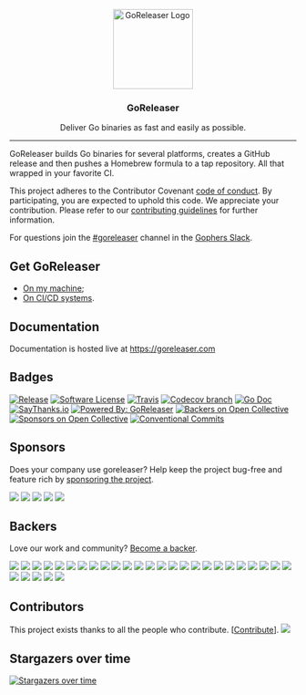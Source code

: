 <p align="center">
  <img alt="GoReleaser Logo" src="https://avatars2.githubusercontent.com/u/24697112?v=3&s=200" height="140" />
  <h3 align="center">GoReleaser</h3>
  <p align="center">Deliver Go binaries as fast and easily as possible.</p>
</p>

---

GoReleaser builds Go binaries for several platforms, creates a GitHub release and then
pushes a Homebrew formula to a tap repository. All that wrapped in your favorite CI.

This project adheres to the Contributor Covenant [code of conduct](CODE_OF_CONDUCT.md). By participating, you are expected to uphold this code.
We appreciate your contribution. Please refer to our [contributing guidelines](CONTRIBUTING.md) for further information.

For questions join the [#goreleaser](https://gophers.slack.com/messages/goreleaser/) channel in the [Gophers Slack](https://invite.slack.golangbridge.org/).

## Get GoReleaser

- [On my machine](https://goreleaser.com/install/);
- [On CI/CD systems](https://goreleaser.com/ci/).

## Documentation

Documentation is hosted live at https://goreleaser.com

## Badges

[![Release](https://img.shields.io/github/release/goreleaser/goreleaser.svg?style=for-the-badge)](https://github.com/goreleaser/goreleaser/releases/latest)
[![Software License](https://img.shields.io/badge/license-MIT-brightgreen.svg?style=for-the-badge)](/LICENSE.md)
[![Travis](https://img.shields.io/travis/goreleaser/goreleaser/master.svg?style=for-the-badge)](https://travis-ci.org/goreleaser/goreleaser)
[![Codecov branch](https://img.shields.io/codecov/c/github/goreleaser/goreleaser/master.svg?style=for-the-badge)](https://codecov.io/gh/goreleaser/goreleaser)
[![Go Doc](https://img.shields.io/badge/godoc-reference-blue.svg?style=for-the-badge)](http://godoc.org/github.com/goreleaser/goreleaser)
[![SayThanks.io](https://img.shields.io/badge/SayThanks.io-%E2%98%BC-1EAEDB.svg?style=for-the-badge)](https://saythanks.io/to/caarlos0)
[![Powered By: GoReleaser](https://img.shields.io/badge/powered%20by-goreleaser-green.svg?style=for-the-badge)](https://github.com/goreleaser)
[![Backers on Open Collective](https://opencollective.com/goreleaser/backers/badge.svg?style=for-the-badge)](https://opencollective.com/auditnet/backers/)
[![Sponsors on Open Collective](https://opencollective.com/goreleaser/sponsors/badge.svg?style=for-the-badge)](https://opencollective.com/auditnet/sponsors/)
[![Conventional Commits](https://img.shields.io/badge/Conventional%20Commits-1.0.0-yellow.svg?style=for-the-badge)](https://conventionalcommits.org)

## Sponsors

Does your company use goreleaser? Help keep the project bug-free and feature rich by [sponsoring the project](https://opencollective.com/goreleaser#sponsor).

<a href="https://opencollective.com/goreleaser/sponsors/0/website" target="_blank"><img src="https://opencollective.com/goreleaser/sponsors/0/avatar"></a>
<a href="https://opencollective.com/goreleaser/sponsors/1/website" target="_blank"><img src="https://opencollective.com/goreleaser/sponsors/1/avatar"></a>
<a href="https://opencollective.com/goreleaser/sponsors/2/website" target="_blank"><img src="https://opencollective.com/goreleaser/sponsors/2/avatar"></a>
<a href="https://opencollective.com/goreleaser/sponsors/3/website" target="_blank"><img src="https://opencollective.com/goreleaser/sponsors/3/avatar"></a>
<a href="https://opencollective.com/goreleaser/sponsors/4/website" target="_blank"><img src="https://opencollective.com/goreleaser/sponsors/4/avatar"></a>

## Backers

Love our work and community? [Become a backer](https://opencollective.com/goreleaser).

<a href="https://opencollective.com/goreleaser/backers/0/website" target="_blank"><img src="https://opencollective.com/goreleaser/backers/0/avatar"></a>
<a href="https://opencollective.com/goreleaser/backers/1/website" target="_blank"><img src="https://opencollective.com/goreleaser/backers/1/avatar"></a>
<a href="https://opencollective.com/goreleaser/backers/2/website" target="_blank"><img src="https://opencollective.com/goreleaser/backers/2/avatar"></a>
<a href="https://opencollective.com/goreleaser/backers/3/website" target="_blank"><img src="https://opencollective.com/goreleaser/backers/3/avatar"></a>
<a href="https://opencollective.com/goreleaser/backers/4/website" target="_blank"><img src="https://opencollective.com/goreleaser/backers/4/avatar"></a>
<a href="https://opencollective.com/goreleaser/backers/5/website" target="_blank"><img src="https://opencollective.com/goreleaser/backers/5/avatar"></a>
<a href="https://opencollective.com/goreleaser/backers/6/website" target="_blank"><img src="https://opencollective.com/goreleaser/backers/6/avatar"></a>
<a href="https://opencollective.com/goreleaser/backers/7/website" target="_blank"><img src="https://opencollective.com/goreleaser/backers/7/avatar"></a>
<a href="https://opencollective.com/goreleaser/backers/8/website" target="_blank"><img src="https://opencollective.com/goreleaser/backers/8/avatar"></a>
<a href="https://opencollective.com/goreleaser/backers/9/website" target="_blank"><img src="https://opencollective.com/goreleaser/backers/9/avatar"></a>
<a href="https://opencollective.com/goreleaser/backers/10/website" target="_blank"><img src="https://opencollective.com/goreleaser/backers/10/avatar"></a>
<a href="https://opencollective.com/goreleaser/backers/11/website" target="_blank"><img src="https://opencollective.com/goreleaser/backers/11/avatar"></a>
<a href="https://opencollective.com/goreleaser/backers/12/website" target="_blank"><img src="https://opencollective.com/goreleaser/backers/12/avatar"></a>
<a href="https://opencollective.com/goreleaser/backers/13/website" target="_blank"><img src="https://opencollective.com/goreleaser/backers/13/avatar"></a>
<a href="https://opencollective.com/goreleaser/backers/14/website" target="_blank"><img src="https://opencollective.com/goreleaser/backers/14/avatar"></a>
<a href="https://opencollective.com/goreleaser/backers/15/website" target="_blank"><img src="https://opencollective.com/goreleaser/backers/15/avatar"></a>
<a href="https://opencollective.com/goreleaser/backers/16/website" target="_blank"><img src="https://opencollective.com/goreleaser/backers/16/avatar"></a>
<a href="https://opencollective.com/goreleaser/backers/17/website" target="_blank"><img src="https://opencollective.com/goreleaser/backers/17/avatar"></a>
<a href="https://opencollective.com/goreleaser/backers/18/website" target="_blank"><img src="https://opencollective.com/goreleaser/backers/18/avatar"></a>
<a href="https://opencollective.com/goreleaser/backers/19/website" target="_blank"><img src="https://opencollective.com/goreleaser/backers/19/avatar"></a>
<a href="https://opencollective.com/goreleaser/backers/20/website" target="_blank"><img src="https://opencollective.com/goreleaser/backers/20/avatar"></a>
<a href="https://opencollective.com/goreleaser/backers/21/website" target="_blank"><img src="https://opencollective.com/goreleaser/backers/21/avatar"></a>
<a href="https://opencollective.com/goreleaser/backers/22/website" target="_blank"><img src="https://opencollective.com/goreleaser/backers/22/avatar"></a>
<a href="https://opencollective.com/goreleaser/backers/23/website" target="_blank"><img src="https://opencollective.com/goreleaser/backers/23/avatar"></a>
<a href="https://opencollective.com/goreleaser/backers/24/website" target="_blank"><img src="https://opencollective.com/goreleaser/backers/24/avatar"></a>
<a href="https://opencollective.com/goreleaser/backers/25/website" target="_blank"><img src="https://opencollective.com/goreleaser/backers/25/avatar"></a>
<a href="https://opencollective.com/goreleaser/backers/26/website" target="_blank"><img src="https://opencollective.com/goreleaser/backers/26/avatar"></a>
<a href="https://opencollective.com/goreleaser/backers/27/website" target="_blank"><img src="https://opencollective.com/goreleaser/backers/27/avatar"></a>
<a href="https://opencollective.com/goreleaser/backers/28/website" target="_blank"><img src="https://opencollective.com/goreleaser/backers/28/avatar"></a>
<a href="https://opencollective.com/goreleaser/backers/29/website" target="_blank"><img src="https://opencollective.com/goreleaser/backers/29/avatar"></a>

## Contributors

This project exists thanks to all the people who contribute. [[Contribute](CONTRIBUTING.md)].
<a href="https://github.com/goreleaser/goreleaser/graphs/contributors"><img src="https://opencollective.com/goreleaser/contributors.svg?width=890" /></a>

## Stargazers over time

[![Stargazers over time](https://starchart.cc/goreleaser/goreleaser.svg)](https://starchart.cc/goreleaser/goreleaser)
